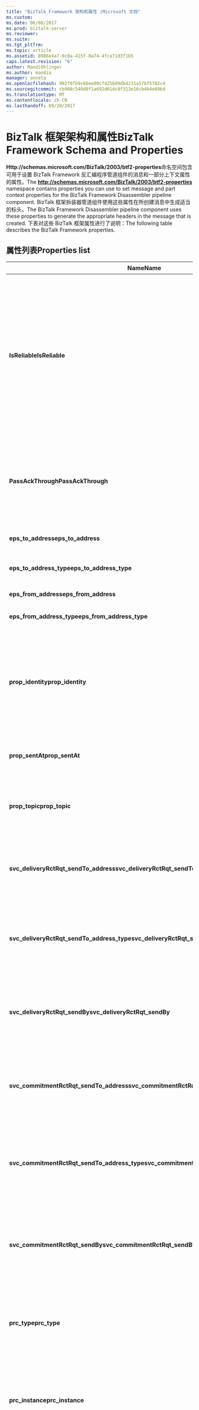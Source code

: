 ```yaml
---
title: "BizTalk Framework 架构和属性 |Microsoft 文档"
ms.custom: 
ms.date: 06/08/2017
ms.prod: biztalk-server
ms.reviewer: 
ms.suite: 
ms.tgt_pltfrm: 
ms.topic: article
ms.assetid: 8986e4a7-0c0a-415f-8a74-4fca71d3f1b5
caps.latest.revision: "6"
author: MandiOhlinger
ms.author: mandia
manager: anneta
ms.openlocfilehash: 992f0fb9c66ee00cf425609db4231a57bf5782c4
ms.sourcegitcommit: cb908c540d8f1a692d01dc8f313e16cb4b4e696d
ms.translationtype: MT
ms.contentlocale: zh-CN
ms.lasthandoff: 09/20/2017
---
```

# <a name="biztalk-framework-schema-and-properties"></a><span data-ttu-id="aaa84-102">BizTalk 框架架构和属性</span><span class="sxs-lookup"><span data-stu-id="aaa84-102">BizTalk Framework Schema and Properties</span></span>
<span data-ttu-id="aaa84-103">**Http://schemas.microsoft.com/BizTalk/2003/btf2-properties**命名空间包含可用于设置 BizTalk Framework 反汇编程序管道组件的消息和一部分上下文属性的属性。</span><span class="sxs-lookup"><span data-stu-id="aaa84-103">The **http://schemas.microsoft.com/BizTalk/2003/btf2-properties** namespace contains properties you can use to set message and part context properties for the BizTalk Framework Disassembler pipeline component.</span></span> <span data-ttu-id="aaa84-104">BizTalk 框架拆装器管道组件使用这些属性在所创建消息中生成适当的标头。</span><span class="sxs-lookup"><span data-stu-id="aaa84-104">The BizTalk Framework Disassembler pipeline component uses these properties to generate the appropriate headers in the message that is created.</span></span> <span data-ttu-id="aaa84-105">下表对这些 BizTalk 框架属性进行了说明：</span><span class="sxs-lookup"><span data-stu-id="aaa84-105">The following table describes the BizTalk Framework properties.</span></span>  

## <a name="properties-list"></a><span data-ttu-id="aaa84-106">属性列表</span><span class="sxs-lookup"><span data-stu-id="aaa84-106">Properties list</span></span>  
|<span data-ttu-id="aaa84-107">Name</span><span class="sxs-lookup"><span data-stu-id="aaa84-107">Name</span></span>|<span data-ttu-id="aaa84-108">类型</span><span class="sxs-lookup"><span data-stu-id="aaa84-108">Type</span></span>|<span data-ttu-id="aaa84-109">Description</span><span class="sxs-lookup"><span data-stu-id="aaa84-109">Description</span></span>|  
|----------|----------|-----------------|  
|<span data-ttu-id="aaa84-110">**IsReliable**</span><span class="sxs-lookup"><span data-stu-id="aaa84-110">**IsReliable**</span></span>|<span data-ttu-id="aaa84-111">xs:boolean</span><span class="sxs-lookup"><span data-stu-id="aaa84-111">xs:boolean</span></span>|<span data-ttu-id="aaa84-112">指示在收到目标的确认前是否应重新发送 BizTalk 框架消息。</span><span class="sxs-lookup"><span data-stu-id="aaa84-112">Indicates whether the BizTalk Framework message should be resent until an acknowledgment is received from a destination.</span></span> <span data-ttu-id="aaa84-113">此属性由 BizTalk 框架组件内部设置，供引擎使用。</span><span class="sxs-lookup"><span data-stu-id="aaa84-113">This property is set internally by BizTalk Framework components and used by the engine.</span></span> <span data-ttu-id="aaa84-114">请不要通过代码更改此属性的值。</span><span class="sxs-lookup"><span data-stu-id="aaa84-114">Do not change the value in this property from your code.</span></span>|  
|<span data-ttu-id="aaa84-115">**PassAckThrough**</span><span class="sxs-lookup"><span data-stu-id="aaa84-115">**PassAckThrough**</span></span>|<span data-ttu-id="aaa84-116">xs:boolean</span><span class="sxs-lookup"><span data-stu-id="aaa84-116">xs:boolean</span></span>|<span data-ttu-id="aaa84-117">指示确认消息是否应直接通过 BizTalk 框架拆装器管道组件而不被使用。</span><span class="sxs-lookup"><span data-stu-id="aaa84-117">Indicates whether an acknowledgement message should be passed through a BizTalk Framework Dissembler pipeline component instead of being consumed.</span></span>|  
|<span data-ttu-id="aaa84-118">**eps_to_address**</span><span class="sxs-lookup"><span data-stu-id="aaa84-118">**eps_to_address**</span></span>|<span data-ttu-id="aaa84-119">xs:string</span><span class="sxs-lookup"><span data-stu-id="aaa84-119">xs:string</span></span>|<span data-ttu-id="aaa84-120">指定目标地址。</span><span class="sxs-lookup"><span data-stu-id="aaa84-120">Specifies the destination address.</span></span>|  
|<span data-ttu-id="aaa84-121">**eps_to_address_type**</span><span class="sxs-lookup"><span data-stu-id="aaa84-121">**eps_to_address_type**</span></span>|<span data-ttu-id="aaa84-122">xs:string</span><span class="sxs-lookup"><span data-stu-id="aaa84-122">xs:string</span></span>|<span data-ttu-id="aaa84-123">指定目标地址类型。</span><span class="sxs-lookup"><span data-stu-id="aaa84-123">Specifies the destination address type.</span></span>|  
|<span data-ttu-id="aaa84-124">**eps_from_address**</span><span class="sxs-lookup"><span data-stu-id="aaa84-124">**eps_from_address**</span></span>|<span data-ttu-id="aaa84-125">xs:string</span><span class="sxs-lookup"><span data-stu-id="aaa84-125">xs:string</span></span>|<span data-ttu-id="aaa84-126">指定源地址。</span><span class="sxs-lookup"><span data-stu-id="aaa84-126">Specifies the source address.</span></span>|  
|<span data-ttu-id="aaa84-127">**eps_from_address_type**</span><span class="sxs-lookup"><span data-stu-id="aaa84-127">**eps_from_address_type**</span></span>|<span data-ttu-id="aaa84-128">xs:string</span><span class="sxs-lookup"><span data-stu-id="aaa84-128">xs:string</span></span>|<span data-ttu-id="aaa84-129">指定源地址类型。</span><span class="sxs-lookup"><span data-stu-id="aaa84-129">Specifies the source address type.</span></span>|  
|<span data-ttu-id="aaa84-130">**prop_identity**</span><span class="sxs-lookup"><span data-stu-id="aaa84-130">**prop_identity**</span></span>|<span data-ttu-id="aaa84-131">xs:string</span><span class="sxs-lookup"><span data-stu-id="aaa84-131">xs:string</span></span>|<span data-ttu-id="aaa84-132">唯一标识 BizTalk 框架文档的 URI 引用，用于记录、跟踪、错误处理或其他文档处理和相关要求。</span><span class="sxs-lookup"><span data-stu-id="aaa84-132">A URI reference that uniquely identifies the BizTalk Framework document for purposes of logging, tracking, error handling, or other document processing and correlation requirements.</span></span>|  
|<span data-ttu-id="aaa84-133">**prop_sentAt**</span><span class="sxs-lookup"><span data-stu-id="aaa84-133">**prop_sentAt**</span></span>|<span data-ttu-id="aaa84-134">xs:string</span><span class="sxs-lookup"><span data-stu-id="aaa84-134">xs:string</span></span>|<span data-ttu-id="aaa84-135">BizTalk 框架文档的发送时间戳。</span><span class="sxs-lookup"><span data-stu-id="aaa84-135">The send timestamp of the BizTalk Framework document.</span></span>|  
|<span data-ttu-id="aaa84-136">**prop_topic**</span><span class="sxs-lookup"><span data-stu-id="aaa84-136">**prop_topic**</span></span>|<span data-ttu-id="aaa84-137">xs:string</span><span class="sxs-lookup"><span data-stu-id="aaa84-137">xs:string</span></span>|<span data-ttu-id="aaa84-138">唯一标识 BizTalk 框架文档的全部用途的 URI 引用。</span><span class="sxs-lookup"><span data-stu-id="aaa84-138">A URI reference that uniquely identifies the overall purpose of the BizTalk Framework document.</span></span>|  
|<span data-ttu-id="aaa84-139">**svc_deliveryRctRqt_sendTo_address**</span><span class="sxs-lookup"><span data-stu-id="aaa84-139">**svc_deliveryRctRqt_sendTo_address**</span></span>|<span data-ttu-id="aaa84-140">xs:string</span><span class="sxs-lookup"><span data-stu-id="aaa84-140">xs:string</span></span>|<span data-ttu-id="aaa84-141">指定应向其发送 BizTalk 框架文档的送达回执的地址。</span><span class="sxs-lookup"><span data-stu-id="aaa84-141">Specifies the address to which the delivery receipt for the BizTalk Framework document should be sent.</span></span>|  
|<span data-ttu-id="aaa84-142">**svc_deliveryRctRqt_sendTo_address_type**</span><span class="sxs-lookup"><span data-stu-id="aaa84-142">**svc_deliveryRctRqt_sendTo_address_type**</span></span>|<span data-ttu-id="aaa84-143">xs:string</span><span class="sxs-lookup"><span data-stu-id="aaa84-143">xs:string</span></span>|<span data-ttu-id="aaa84-144">指定应向其发送 BizTalk Framework 文档的送达回执的地址类型。</span><span class="sxs-lookup"><span data-stu-id="aaa84-144">Specifies the type of address to which the delivery receipt for the BizTalk Framework document should be sent.</span></span>|  
|<span data-ttu-id="aaa84-145">**svc_deliveryRctRqt_sendBy**</span><span class="sxs-lookup"><span data-stu-id="aaa84-145">**svc_deliveryRctRqt_sendBy**</span></span>|<span data-ttu-id="aaa84-146">xs:dateTime</span><span class="sxs-lookup"><span data-stu-id="aaa84-146">xs:dateTime</span></span>|<span data-ttu-id="aaa84-147">指定必须在多长时间内收到 BizTalk 框架文档的送达回执（以分钟计）。</span><span class="sxs-lookup"><span data-stu-id="aaa84-147">Specifies the time (in minutes) by which the delivery receipt for the BizTalk Framework document must be received.</span></span>|  
|<span data-ttu-id="aaa84-148">**svc_commitmentRctRqt_sendTo_address**</span><span class="sxs-lookup"><span data-stu-id="aaa84-148">**svc_commitmentRctRqt_sendTo_address**</span></span>|<span data-ttu-id="aaa84-149">xs:string</span><span class="sxs-lookup"><span data-stu-id="aaa84-149">xs:string</span></span>|<span data-ttu-id="aaa84-150">指定收件人对发件人请求的处理决策通知应发送到的地址。</span><span class="sxs-lookup"><span data-stu-id="aaa84-150">Specifies the address where the notification of the recipient's decision about processing of the sender's request should be sent to.</span></span>|  
|<span data-ttu-id="aaa84-151">**svc_commitmentRctRqt_sendTo_address_type**</span><span class="sxs-lookup"><span data-stu-id="aaa84-151">**svc_commitmentRctRqt_sendTo_address_type**</span></span>|<span data-ttu-id="aaa84-152">xs:string</span><span class="sxs-lookup"><span data-stu-id="aaa84-152">xs:string</span></span>|<span data-ttu-id="aaa84-153">指定收件人对发件人请求的处理决策通知应发送到的地址的类型。</span><span class="sxs-lookup"><span data-stu-id="aaa84-153">Specifies the type of address where the notification of the recipient's decision about processing of the sender's request should be sent to.</span></span>|  
|<span data-ttu-id="aaa84-154">**svc_commitmentRctRqt_sendBy**</span><span class="sxs-lookup"><span data-stu-id="aaa84-154">**svc_commitmentRctRqt_sendBy**</span></span>|<span data-ttu-id="aaa84-155">xs:dateTime</span><span class="sxs-lookup"><span data-stu-id="aaa84-155">xs:dateTime</span></span>|<span data-ttu-id="aaa84-156">指定发件人必须在多长时间内收到 BizTalk 框架文档的提交回执（以分钟计）。</span><span class="sxs-lookup"><span data-stu-id="aaa84-156">Specifies the time (in minutes) by which the commitment receipt for the BizTalk Framework document must be received by the sender.</span></span>|  
|<span data-ttu-id="aaa84-157">**prc_type**</span><span class="sxs-lookup"><span data-stu-id="aaa84-157">**prc_type**</span></span>|<span data-ttu-id="aaa84-158">xs:string</span><span class="sxs-lookup"><span data-stu-id="aaa84-158">xs:string</span></span>|<span data-ttu-id="aaa84-159">提供指定处理 BizTalk 框架消息时涉及的业务流程类型的 URI 引用。</span><span class="sxs-lookup"><span data-stu-id="aaa84-159">Provides a URI reference that specifies the type of business process involved in the processing of BizTalk Framework messages.</span></span>|  
|<span data-ttu-id="aaa84-160">**prc_instance**</span><span class="sxs-lookup"><span data-stu-id="aaa84-160">**prc_instance**</span></span>|<span data-ttu-id="aaa84-161">xs:string</span><span class="sxs-lookup"><span data-stu-id="aaa84-161">xs:string</span></span>|<span data-ttu-id="aaa84-162">提供唯一标识与 BizTalk 框架文档关联的特定业务流程实例的 URI 引用。</span><span class="sxs-lookup"><span data-stu-id="aaa84-162">Provides URI reference that uniquely identifies a specific instance of the business process that the BizTalk Framework document is associated with.</span></span>|  
|<span data-ttu-id="aaa84-163">**deliveryRct_receivedAt**</span><span class="sxs-lookup"><span data-stu-id="aaa84-163">**deliveryRct_receivedAt**</span></span>|<span data-ttu-id="aaa84-164">xs:dateTime</span><span class="sxs-lookup"><span data-stu-id="aaa84-164">xs:dateTime</span></span>|<span data-ttu-id="aaa84-165">指定此回执确认的文档的接收时间戳。</span><span class="sxs-lookup"><span data-stu-id="aaa84-165">Specifies the receiving timestamp for the document acknowledged by this receipt.</span></span> <span data-ttu-id="aaa84-166">接收时间戳可能反映收到第一个副本的时间或收到确认副本的时间。</span><span class="sxs-lookup"><span data-stu-id="aaa84-166">The receiving timestamp may reflect either the time when the first copy was received or the time at which the copy being acknowledged was received.</span></span>|  
|<span data-ttu-id="aaa84-167">**deliveryRct_identity**</span><span class="sxs-lookup"><span data-stu-id="aaa84-167">**deliveryRct_identity**</span></span>|<span data-ttu-id="aaa84-168">xs:string</span><span class="sxs-lookup"><span data-stu-id="aaa84-168">xs:string</span></span>|<span data-ttu-id="aaa84-169">指定由送达回执确认的 BizTalk 框架文档的标识。</span><span class="sxs-lookup"><span data-stu-id="aaa84-169">Specifies an identity of the BizTalk Framework document acknowledged by the delivery receipt.</span></span>|  
|<span data-ttu-id="aaa84-170">**commitmentRct_identity**</span><span class="sxs-lookup"><span data-stu-id="aaa84-170">**commitmentRct_identity**</span></span>|<span data-ttu-id="aaa84-171">xs:string</span><span class="sxs-lookup"><span data-stu-id="aaa84-171">xs:string</span></span>|<span data-ttu-id="aaa84-172">指定由提交回执确认的 BizTalk 框架文档的标识。</span><span class="sxs-lookup"><span data-stu-id="aaa84-172">Specifies the identity of a BizTalk Framework document acknowledged by the commitment receipt.</span></span>|  
|<span data-ttu-id="aaa84-173">**commitmentRct_decidedAt**</span><span class="sxs-lookup"><span data-stu-id="aaa84-173">**commitmentRct_decidedAt**</span></span>|<span data-ttu-id="aaa84-174">xs:string</span><span class="sxs-lookup"><span data-stu-id="aaa84-174">xs:string</span></span>|<span data-ttu-id="aaa84-175">指定由此回执确认的文档的处理决定时间戳。</span><span class="sxs-lookup"><span data-stu-id="aaa84-175">Specifies the processing decision timestamp for the document acknowledged by this receipt.</span></span>|  
|<span data-ttu-id="aaa84-176">**commitmentRct_decision**</span><span class="sxs-lookup"><span data-stu-id="aaa84-176">**commitmentRct_decision**</span></span>|<span data-ttu-id="aaa84-177">xs:string</span><span class="sxs-lookup"><span data-stu-id="aaa84-177">xs:string</span></span>|<span data-ttu-id="aaa84-178">指定实际的决策，可能为肯定值或否定值。</span><span class="sxs-lookup"><span data-stu-id="aaa84-178">Specifies the actual decision, with possible values of positive or negative.</span></span>|  
|<span data-ttu-id="aaa84-179">**commitmentRct_commitmentCode**</span><span class="sxs-lookup"><span data-stu-id="aaa84-179">**commitmentRct_commitmentCode**</span></span>|<span data-ttu-id="aaa84-180">xs:QName</span><span class="sxs-lookup"><span data-stu-id="aaa84-180">xs:QName</span></span>|<span data-ttu-id="aaa84-181">指定限定名称（XSD 格式），用于指定有关处理决策的更具体的状态。</span><span class="sxs-lookup"><span data-stu-id="aaa84-181">Specifies the qualified name (in XSD) that specifies a more specific status regarding the processing decision.</span></span>|  
  
## <a name="see-also"></a><span data-ttu-id="aaa84-182">另请参阅</span><span class="sxs-lookup"><span data-stu-id="aaa84-182">See Also</span></span>  
-  <span data-ttu-id="aaa84-183">**消息上下文属性**[!INCLUDE[ui-guidance-developers-reference](../includes/ui-guidance-developers-reference.md)]</span><span class="sxs-lookup"><span data-stu-id="aaa84-183">**Message Context Properties** [!INCLUDE[ui-guidance-developers-reference](../includes/ui-guidance-developers-reference.md)]</span></span>   
-  [<span data-ttu-id="aaa84-184">配置本机管道组件</span><span class="sxs-lookup"><span data-stu-id="aaa84-184">Configuring Native Pipeline Components</span></span>](../core/configuring-native-pipeline-components.md)